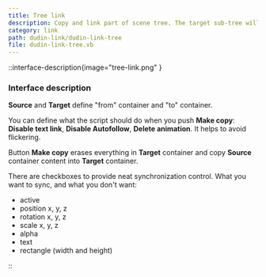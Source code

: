 ```yaml
---
title: Tree link
description: Copy and link part of scene tree. The target sub-tree will be controlled by source sub-tree.
category: link
path: dudin-link/dudin-link-tree
file: dudin-link-tree.vb
---
```


::interface-description{image="tree-link.png" }

### Interface description

**Source** and **Target** define "from" container and "to" container.

You can define what the script should do when you push **Make copy**: **Disable text link**, **Disable Autofollow**, **Delete animation**. It helps to avoid flickering.

Button **Make copy** erases everything in **Target** container and copy **Source** container content into **Target** container.

There are checkboxes to provide neat synchronization control. What you want to sync, and what you don't want:

- active
- position x, y, z
- rotation x, y, z
- scale x, y, z
- alpha
- text
- rectangle (width and height)

::
